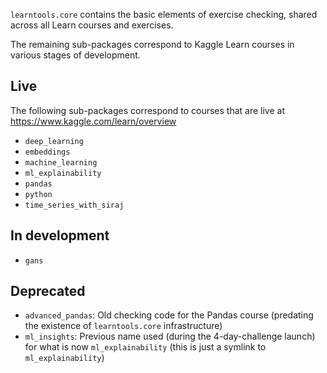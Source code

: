 `learntools.core` contains the basic elements of exercise checking, shared across all Learn courses and exercises.

The remaining sub-packages correspond to Kaggle Learn courses in various stages of development.

## Live

The following sub-packages correspond to courses that are live at https://www.kaggle.com/learn/overview

- `deep_learning`
- `embeddings`
- `machine_learning`
- `ml_explainability`
- `pandas`
- `python`
- `time_series_with_siraj`

## In development

- `gans`

## Deprecated

- `advanced_pandas`: Old checking code for the Pandas course (predating the existence of `learntools.core` infrastructure)
- `ml_insights`: Previous name used (during the 4-day-challenge launch) for what is now `ml_explainability` (this is just a symlink to `ml_explainability`)
